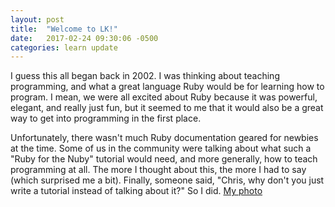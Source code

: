 ```yaml
---
layout: post
title:  "Welcome to LK!"
date:   2017-02-24 09:30:06 -0500
categories: learn update
---
```

I guess this all began back in 2002. I was thinking about teaching programming, and what a great language Ruby would be for learning how to program. I mean, we were all excited about Ruby because it was powerful, elegant, and really just fun, but it seemed to me that it would also be a great way to get into programming in the first place.

Unfortunately, there wasn't much Ruby documentation geared for newbies at the time. Some of us in the community were talking about what such a "Ruby for the Nuby" tutorial would need, and more generally, how to teach programming at all. The more I thought about this, the more I had to say (which surprised me a bit). Finally, someone said, "Chris, why don't you just write a tutorial instead of talking about it?" So I did.
[My photo](../assets/mritunjay.jpg)


